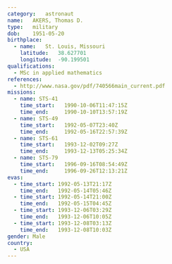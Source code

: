 ```yaml
---
category:	astronaut
name:	AKERS, Thomas D.
type:	military
dob:	1951-05-20
birthplace:
  - name:	St. Louis, Missouri
    latitude:	38.627701
    longitude:	-90.199501
qualifications:
  - MSc in applied mathematics
references:
  - http://www.nasa.gov/pdf/740566main_current.pdf
missions:
  - name: STS-41
    time_start:   1990-10-06T11:47:15Z
    time_end:     1990-10-10T13:57:19Z
  - name: STS-49
    time_start:   1992-05-07T23:40Z
    time_end:     1992-05-16T22:57:39Z
  - name: STS-61
    time_start:   1993-12-02T09:27Z
    time_end:     1993-12-13T05:25:34Z
  - name: STS-79
    time_start:   1996-09-16T08:54:49Z
    time_end:     1996-09-26T12:13:21Z
evas:
  - time_start: 1992-05-13T21:17Z
    time_end:   1992-05-14T05:46Z
  - time_start: 1992-05-14T21:00Z
    time_end:   1992-05-15T04:45Z
  - time_start: 1993-12-06T03:29Z
    time_end:   1993-12-06T10:05Z
  - time_start: 1993-12-08T03:13Z
    time_end:   1993-12-08T10:03Z
gender:	Male
country:
  - USA
---
```

